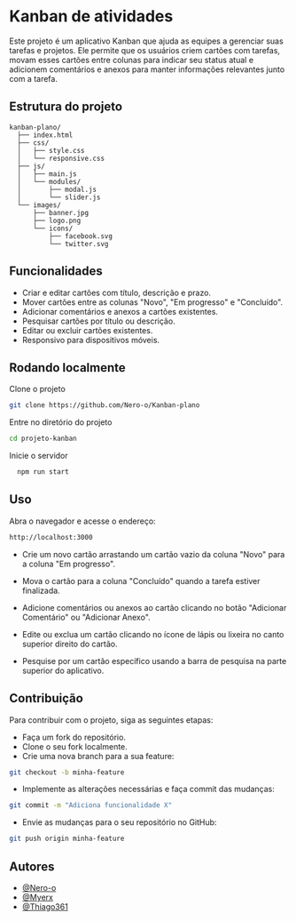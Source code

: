 
# Kanban de atividades

Este projeto é um aplicativo Kanban que ajuda as equipes a gerenciar suas tarefas e projetos. Ele permite que os usuários criem cartões com tarefas, movam esses cartões entre colunas para indicar seu status atual e adicionem comentários e anexos para manter informações relevantes junto com a tarefa.




## Estrutura do projeto
```
kanban-plano/
  ├── index.html
  ├── css/
  │   ├── style.css
  │   └── responsive.css
  ├── js/
  │   ├── main.js
  │   └── modules/
  │       ├── modal.js
  │       └── slider.js
  └── images/
      ├── banner.jpg
      ├── logo.png
      └── icons/
          ├── facebook.svg
          └── twitter.svg
```
## Funcionalidades
- Criar e editar cartões com título, descrição e prazo.
- Mover cartões entre as colunas "Novo", "Em progresso" e "Concluído".
- Adicionar comentários e anexos a cartões existentes.
- Pesquisar cartões por título ou descrição.
- Editar ou excluir cartões existentes.
- Responsivo para dispositivos móveis.
## Rodando localmente

Clone o projeto

```bash
git clone https://github.com/Nero-o/Kanban-plano
```

Entre no diretório do projeto

```bash
cd projeto-kanban
```
Inicie o servidor

```bash
  npm run start
```


## Uso
Abra o navegador e acesse o endereço:
```bash
http://localhost:3000
```
- Crie um novo cartão arrastando um cartão vazio da coluna "Novo" para a coluna "Em progresso".

- Mova o cartão para a coluna "Concluído" quando a tarefa estiver finalizada.

- Adicione comentários ou anexos ao cartão clicando no botão "Adicionar Comentário" ou "Adicionar Anexo".

- Edite ou exclua um cartão clicando no ícone de lápis ou lixeira no canto superior direito do cartão.

- Pesquise por um cartão específico usando a barra de pesquisa na parte superior do aplicativo.


## Contribuição
Para contribuir com o projeto, siga as seguintes etapas:

- Faça um fork do repositório.
- Clone o seu fork localmente.
- Crie uma nova branch para a sua feature:
```bash
git checkout -b minha-feature
```
- Implemente as alterações necessárias e faça commit das mudanças:
```bash
git commit -m "Adiciona funcionalidade X"
```
- Envie as mudanças para o seu repositório no GitHub:
```bash
git push origin minha-feature
```

## Autores

- [@Nero-o](https://github.com/Nero-o)
- [@Myerx](https://github.com/Myerzx)
- [@Thiago361](https://github.com/Thiago361)

